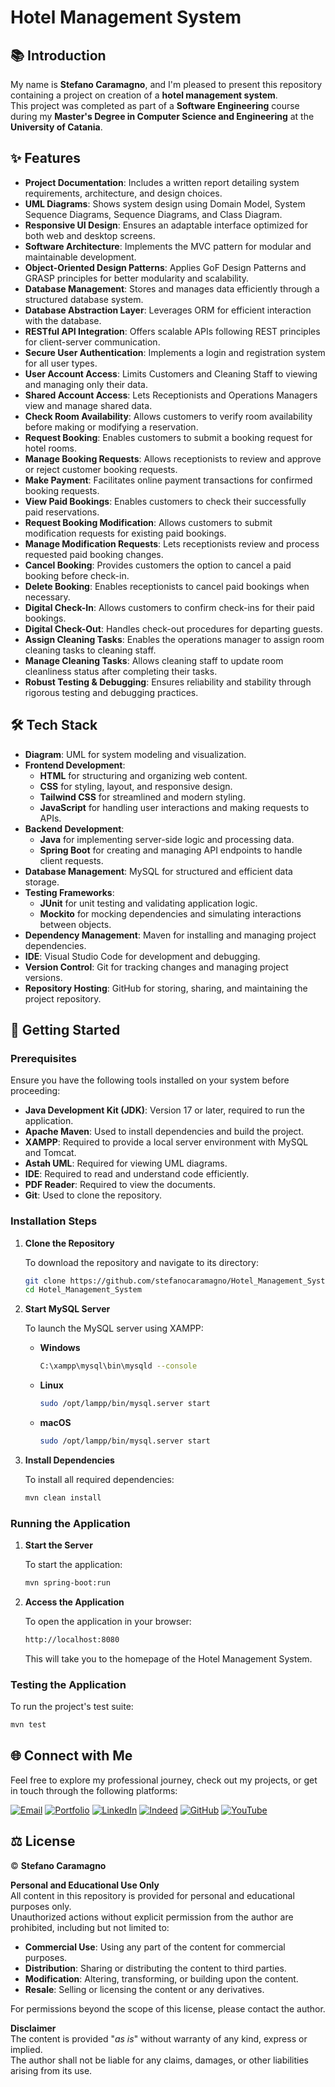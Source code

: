 # Hotel Management System

## 📚 Introduction

My name is **Stefano Caramagno**, and I'm pleased to present this repository containing a project on creation of a **hotel management system**. <br>
This project was completed as part of a **Software Engineering** course during my **Master's Degree in Computer Science and Engineering** at the **University of Catania**.

## ✨ Features 

- **Project Documentation**: Includes a written report detailing system requirements, architecture, and design choices.  
- **UML Diagrams**: Shows system design using Domain Model, System Sequence Diagrams, Sequence Diagrams, and Class Diagram.  
- **Responsive UI Design**: Ensures an adaptable interface optimized for both web and desktop screens.  
- **Software Architecture**: Implements the MVC pattern for modular and maintainable development.  
- **Object-Oriented Design Patterns**: Applies GoF Design Patterns and GRASP principles for better modularity and scalability.
- **Database Management**: Stores and manages data efficiently through a structured database system.  
- **Database Abstraction Layer**: Leverages ORM for efficient interaction with the database.  
- **RESTful API Integration**: Offers scalable APIs following REST principles for client-server communication.  
- **Secure User Authentication**: Implements a login and registration system for all user types.
- **User Account Access**: Limits Customers and Cleaning Staff to viewing and managing only their data.  
- **Shared Account Access**: Lets Receptionists and Operations Managers view and manage shared data.
- **Check Room Availability**: Allows customers to verify room availability before making or modifying a reservation.  
- **Request Booking**: Enables customers to submit a booking request for hotel rooms.  
- **Manage Booking Requests**: Allows receptionists to review and approve or reject customer booking requests.  
- **Make Payment**: Facilitates online payment transactions for confirmed booking requests.  
- **View Paid Bookings**: Enables customers to check their successfully paid reservations.  
- **Request Booking Modification**: Allows customers to submit modification requests for existing paid bookings.  
- **Manage Modification Requests**: Lets receptionists review and process requested paid booking changes.  
- **Cancel Booking**: Provides customers the option to cancel a paid booking before check-in.  
- **Delete Booking**: Enables receptionists to cancel paid bookings when necessary.  
- **Digital Check-In**: Allows customers to confirm check-ins for their paid bookings.  
- **Digital Check-Out**: Handles check-out procedures for departing guests.  
- **Assign Cleaning Tasks**: Enables the operations manager to assign room cleaning tasks to cleaning staff.  
- **Manage Cleaning Tasks**: Allows cleaning staff to update room cleanliness status after completing their tasks.
- **Robust Testing & Debugging**: Ensures reliability and stability through rigorous testing and debugging practices.

## 🛠️ Tech Stack

- **Diagram**: UML for system modeling and visualization.
- **Frontend Development**:  
  - **HTML** for structuring and organizing web content.  
  - **CSS** for styling, layout, and responsive design.  
  - **Tailwind CSS** for streamlined and modern styling.
  - **JavaScript** for handling user interactions and making requests to APIs.  
- **Backend Development**:  
  - **Java** for implementing server-side logic and processing data.  
  - **Spring Boot** for creating and managing API endpoints to handle client requests.  
- **Database Management**: MySQL for structured and efficient data storage.    
- **Testing Frameworks**: 
   - **JUnit** for unit testing and validating application logic.
   - **Mockito** for mocking dependencies and simulating interactions between objects.
- **Dependency Management**: Maven for installing and managing project dependencies.  
- **IDE**: Visual Studio Code for development and debugging.  
- **Version Control**: Git for tracking changes and managing project versions.  
- **Repository Hosting**: GitHub for storing, sharing, and maintaining the project repository.  

## 🚀 Getting Started

### Prerequisites

Ensure you have the following tools installed on your system before proceeding:

- **Java Development Kit (JDK)**: Version 17 or later, required to run the application.  
- **Apache Maven**: Used to install dependencies and build the project.
- **XAMPP**: Required to provide a local server environment with MySQL and Tomcat.  
- **Astah UML**: Required for viewing UML diagrams.  
- **IDE**: Required to read and understand code efficiently.  
- **PDF Reader**: Required to view the documents.  
- **Git**: Used to clone the repository.

### Installation Steps

1. **Clone the Repository**
   
   To download the repository and navigate to its directory:

   ```sh
   git clone https://github.com/stefanocaramagno/Hotel_Management_System.git
   cd Hotel_Management_System
   ```

2. **Start MySQL Server**

   To launch the MySQL server using XAMPP:

      - **Windows**

         ```sh
         C:\xampp\mysql\bin\mysqld --console
         ```

      - **Linux**

         ```sh
         sudo /opt/lampp/bin/mysql.server start
         ```

      - **macOS**

         ```sh
         sudo /opt/lampp/bin/mysql.server start
         ```

3. **Install Dependencies**

   To install all required dependencies:

   ```sh
   mvn clean install
   ```

### Running the Application

1. **Start the Server**

   To start the application:

   ```sh
   mvn spring-boot:run
   ```

2. **Access the Application**

   To open the application in your browser:

   ```sh
   http://localhost:8080
   ```

   This will take you to the homepage of the Hotel Management System.

### Testing the Application

To run the project's test suite:

```sh
mvn test
```

##  🌐 Connect with Me

Feel free to explore my professional journey, check out my projects, or get in touch through the following platforms:

[![Email](https://img.shields.io/badge/Gmail-D14836?style=for-the-badge&logo=gmail&logoColor=white)](mailto:stefano.caramagno@gmail.com)
[![Portfolio](https://img.shields.io/badge/Portfolio-%2300A36C?style=for-the-badge&logo=buffer&logoColor=white)](https://stefanocaramagno.vercel.app)
[![LinkedIn](https://img.shields.io/badge/linkedin-%230077B5.svg?style=for-the-badge&logo=linkedin&logoColor=white)](https://www.linkedin.com/in/stefanocaramagno)
[![Indeed](https://img.shields.io/badge/Indeed-%2300A4CC?style=for-the-badge&logo=indeed&logoColor=white)](https://profile.indeed.com/p/stefanoc-4cl1mmq)
[![GitHub](https://img.shields.io/badge/GitHub-%232F2F2F?style=for-the-badge&logo=github&logoColor=white)](https://github.com/stefanocaramagno)
[![YouTube](https://img.shields.io/badge/YouTube-D14836?style=for-the-badge&logo=youtube&logoColor=white)](https://www.youtube.com/@stefanocaramagno)

## ⚖️ License

© **Stefano Caramagno**

**Personal and Educational Use Only**  
All content in this repository is provided for personal and educational purposes only. <br>
Unauthorized actions without explicit permission from the author are prohibited, including but not limited to:

- **Commercial Use**: Using any part of the content for commercial purposes.
- **Distribution**: Sharing or distributing the content to third parties.
- **Modification**: Altering, transforming, or building upon the content.
- **Resale**: Selling or licensing the content or any derivatives.

For permissions beyond the scope of this license, please contact the author.

**Disclaimer**  
The content is provided "*as is*" without warranty of any kind, express or implied. <br>
The author shall not be liable for any claims, damages, or other liabilities arising from its use.